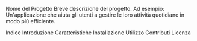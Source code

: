 Nome del Progetto
Breve descrizione del progetto. Ad esempio:
Un'applicazione che aiuta gli utenti a gestire le loro attività quotidiane in modo più efficiente.

Indice
Introduzione
Caratteristiche
Installazione
Utilizzo
Contributi
Licenza
